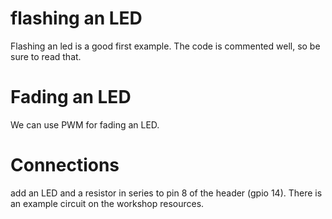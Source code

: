 # flashing an LED

Flashing an led is a good first example. The code is commented well, so be sure to read that.

# Fading an LED

We can use PWM for fading an LED.

# Connections

add an LED and a resistor in series to pin 8 of the header (gpio 14). There is an example circuit on the workshop resources.
